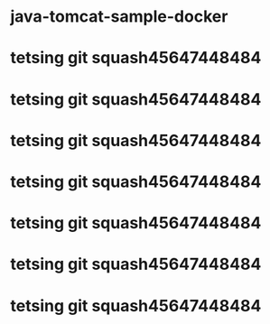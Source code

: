 # java-tomcat-sample-docker

# tetsing git squash45647448484
# tetsing git squash45647448484
# tetsing git squash45647448484
# tetsing git squash45647448484
# tetsing git squash45647448484
# tetsing git squash45647448484
# tetsing git squash45647448484
